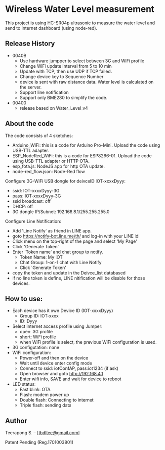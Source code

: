 # Wireless Water Level measurement
This project is using HC-SR04p ultrasonic to measure the water level and send to internet dashboard (using node-red).

## Release History
* 0040B
  * Use hardware jumpper to select between 3G and WiFi profile
  * Change WiFi update interval from 5 to 10 min
  * Update with TCP, then use UDP if TCP failed.
  * Change device key to Sequence Number
  * device is sent with raw distance data. Water level is calculated on the server.
  * Support line notification
  * Support only BME280 to simplify the code. 
* 00400
  * release based on Water_Level_v4

## About the code
The code consists of 4 sketches:
* Arduino_WiFi:       this is a code for Arduino Pro-Mini. Upload the code using USB-TTL adapter.
* ESP_NodeRed_WiFi:   this is a code for ESP8266-01. Upload the code using USB-TTL adapter or HTTP OTA.
* esp_fota.js:        NodeJS app for http OTA update.
* node-red_flow.json: Node-Red flow

Configure 3G-WiFi USB dongle for deivceID IOT-xxxxDyyy:
* ssid: IOT-xxxxDyyy-3G
* pass: IOT-xxxxDyyy-3G
* ssid broadcast: off
* DHCP: off
* 3G dongle IP/Subnet: 192.168.8.1/255.255.255.0

Configure Line Notification:
* Add 'Line Notify' as friend in LINE app.
* goto https://notify-bot.line.me/th/ and log-in with your LINE id
* Click menu on  the top-right of the page and select  'My Page'
* Click 'Generate Token'
* Enter 'Token name' and chat group to notify.
  * Token Name: My IOT
  * Chat Group: 1-on-1 chat with Line Notify
  * Click 'Generate Token'
* copy the token and update in the Deivce_list databased
* if no line token is define, LINE nitification will be disable for those devices.

## How to use:
* Each device has it own Device ID (IOT-xxxxDyyy)
  * Group ID: IOT-xxxx
  * ID: Dyyy
* Select internet access profile using Jumper:
  * open: 3G profile
  * short: WiFi profile
  * when WiFi profile is select, the previous WiFi configuration is used.
* 3G configutation: none
* WiFi configuration:
  * Power-off and then on the device
  * Wait until device enter config mode
  *	Connect to ssid: iotConfAP, pass:iot1234 (if ask)
  *	Open browser and goto http://192.168.4.1
  * Enter wifi info, SAVE and wait for device to reboot
* LED status:
  * Fast blink:   OTA
  * Flash:        modem power up
  * Double flash: Connecting to internet
  * Triple flash:	sending data
  
## Author

Teerapong S. –  [tbdltee@gmail.com]

Patent Pending (Reg.1701003801)
